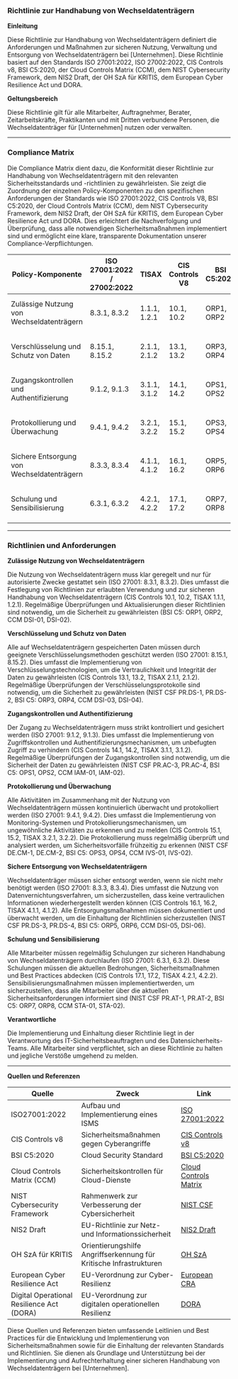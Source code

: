 ### Richtlinie zur Handhabung von Wechseldatenträgern

**Einleitung**

Diese Richtlinie zur Handhabung von Wechseldatenträgern definiert die Anforderungen und Maßnahmen zur sicheren Nutzung, Verwaltung und Entsorgung von Wechseldatenträgern bei [Unternehmen]. Diese Richtlinie basiert auf den Standards ISO 27001:2022, ISO 27002:2022, CIS Controls v8, BSI C5:2020, der Cloud Controls Matrix (CCM), dem NIST Cybersecurity Framework, dem NIS2 Draft, der OH SzA für KRITIS, dem European Cyber Resilience Act und DORA.

**Geltungsbereich**

Diese Richtlinie gilt für alle Mitarbeiter, Auftragnehmer, Berater, Zeitarbeitskräfte, Praktikanten und mit Dritten verbundene Personen, die Wechseldatenträger für [Unternehmen] nutzen oder verwalten.

---

### Compliance Matrix

Die Compliance Matrix dient dazu, die Konformität dieser Richtlinie zur Handhabung von Wechseldatenträgern mit den relevanten Sicherheitsstandards und -richtlinien zu gewährleisten. Sie zeigt die Zuordnung der einzelnen Policy-Komponenten zu den spezifischen Anforderungen der Standards wie ISO 27001:2022, CIS Controls V8, BSI C5:2020, der Cloud Controls Matrix (CCM), dem NIST Cybersecurity Framework, dem NIS2 Draft, der OH SzA für KRITIS, dem European Cyber Resilience Act und DORA. Dies erleichtert die Nachverfolgung und Überprüfung, dass alle notwendigen Sicherheitsmaßnahmen implementiert sind und ermöglicht eine klare, transparente Dokumentation unserer Compliance-Verpflichtungen.

| Policy-Komponente                                | ISO 27001:2022 / 27002:2022 | TISAX           | CIS Controls V8 | BSI C5:2020     | CCM         | NIST CSF       | NIS2          | OH SzA         | European CRA | DORA          |
|--------------------------------------------------|-----------------------------|-----------------|-----------------|-----------------|-------------|----------------|---------------|----------------|---------------|---------------|
| Zulässige Nutzung von Wechseldatenträgern        | 8.3.1, 8.3.2                | 1.1.1, 1.2.1    | 10.1, 10.2      | ORP1, ORP2      | DSI-01, DSI-02 | PR.AC-1, PR.AC-2 | Artikel 5, 6.1 | Abschnitt 2.3 | Artikel 23    | Artikel 4     |
| Verschlüsselung und Schutz von Daten             | 8.15.1, 8.15.2              | 2.1.1, 2.1.2    | 13.1, 13.2      | ORP3, ORP4      | DSI-03, DSI-04 | PR.DS-1, PR.DS-2 | Artikel 5, 6.2 | Abschnitt 2.4 | Artikel 23    | Artikel 4     |
| Zugangskontrollen und Authentifizierung          | 9.1.2, 9.1.3                | 3.1.1, 3.1.2    | 14.1, 14.2      | OPS1, OPS2      | IAM-01, IAM-02 | PR.AC-3, PR.AC-4 | Artikel 6.3   | Abschnitt 2.5 | Artikel 23    | Artikel 4     |
| Protokollierung und Überwachung                  | 9.4.1, 9.4.2                | 3.2.1, 3.2.2    | 15.1, 15.2      | OPS3, OPS4      | IVS-01, IVS-02 | DE.CM-1, DE.CM-2 | Artikel 6.4   | Abschnitt 2.6 | Artikel 23    | Artikel 4     |
| Sichere Entsorgung von Wechseldatenträgern       | 8.3.3, 8.3.4                | 4.1.1, 4.1.2    | 16.1, 16.2      | ORP5, ORP6      | DSI-05, DSI-06 | PR.DS-3, PR.DS-4 | Artikel 6.5   | Abschnitt 2.7 | Artikel 23    | Artikel 4     |
| Schulung und Sensibilisierung                    | 6.3.1, 6.3.2                | 4.2.1, 4.2.2    | 17.1, 17.2      | ORP7, ORP8      | STA-01, STA-02 | PR.AT-1, PR.AT-2 | Artikel 6.6   | Abschnitt 2.8 | Artikel 23    | Artikel 4     |

---

### Richtlinien und Anforderungen

**Zulässige Nutzung von Wechseldatenträgern**

Die Nutzung von Wechseldatenträgern muss klar geregelt und nur für autorisierte Zwecke gestattet sein (ISO 27001: 8.3.1, 8.3.2). Dies umfasst die Festlegung von Richtlinien zur erlaubten Verwendung und zur sicheren Handhabung von Wechseldatenträgern (CIS Controls 10.1, 10.2, TISAX 1.1.1, 1.2.1). Regelmäßige Überprüfungen und Aktualisierungen dieser Richtlinien sind notwendig, um die Sicherheit zu gewährleisten (BSI C5: ORP1, ORP2, CCM DSI-01, DSI-02).

**Verschlüsselung und Schutz von Daten**

Alle auf Wechseldatenträgern gespeicherten Daten müssen durch geeignete Verschlüsselungsmethoden geschützt werden (ISO 27001: 8.15.1, 8.15.2). Dies umfasst die Implementierung von Verschlüsselungstechnologien, um die Vertraulichkeit und Integrität der Daten zu gewährleisten (CIS Controls 13.1, 13.2, TISAX 2.1.1, 2.1.2). Regelmäßige Überprüfungen der Verschlüsselungsprotokolle sind notwendig, um die Sicherheit zu gewährleisten (NIST CSF PR.DS-1, PR.DS-2, BSI C5: ORP3, ORP4, CCM DSI-03, DSI-04).

**Zugangskontrollen und Authentifizierung**

Der Zugang zu Wechseldatenträgern muss strikt kontrolliert und gesichert werden (ISO 27001: 9.1.2, 9.1.3). Dies umfasst die Implementierung von Zugriffskontrollen und Authentifizierungsmechanismen, um unbefugten Zugriff zu verhindern (CIS Controls 14.1, 14.2, TISAX 3.1.1, 3.1.2). Regelmäßige Überprüfungen der Zugangskontrollen sind notwendig, um die Sicherheit der Daten zu gewährleisten (NIST CSF PR.AC-3, PR.AC-4, BSI C5: OPS1, OPS2, CCM IAM-01, IAM-02).

**Protokollierung und Überwachung**

Alle Aktivitäten im Zusammenhang mit der Nutzung von Wechseldatenträgern müssen kontinuierlich überwacht und protokolliert werden (ISO 27001: 9.4.1, 9.4.2). Dies umfasst die Implementierung von Monitoring-Systemen und Protokollierungsmechanismen, um ungewöhnliche Aktivitäten zu erkennen und zu melden (CIS Controls 15.1, 15.2, TISAX 3.2.1, 3.2.2). Die Protokollierung muss regelmäßig überprüft und analysiert werden, um Sicherheitsvorfälle frühzeitig zu erkennen (NIST CSF DE.CM-1, DE.CM-2, BSI C5: OPS3, OPS4, CCM IVS-01, IVS-02).

**Sichere Entsorgung von Wechseldatenträgern**

Wechseldatenträger müssen sicher entsorgt werden, wenn sie nicht mehr benötigt werden (ISO 27001: 8.3.3, 8.3.4). Dies umfasst die Nutzung von Datenvernichtungsverfahren, um sicherzustellen, dass keine vertraulichen Informationen wiederhergestellt werden können (CIS Controls 16.1, 16.2, TISAX 4.1.1, 4.1.2). Alle Entsorgungsmaßnahmen müssen dokumentiert und überwacht werden, um die Einhaltung der Richtlinien sicherzustellen (NIST CSF PR.DS-3, PR.DS-4, BSI C5: ORP5, ORP6, CCM DSI-05, DSI-06).

**Schulung und Sensibilisierung**

Alle Mitarbeiter müssen regelmäßig Schulungen zur sicheren Handhabung von Wechseldatenträgern durchlaufen (ISO 27001: 6.3.1, 6.3.2). Diese Schulungen müssen die aktuellen Bedrohungen, Sicherheitsmaßnahmen und Best Practices abdecken (CIS Controls 17.1, 17.2, TISAX 4.2.1, 4.2.2). Sensibilisierungsmaßnahmen müssen implementiertwerden, um sicherzustellen, dass alle Mitarbeiter über die aktuellen Sicherheitsanforderungen informiert sind (NIST CSF PR.AT-1, PR.AT-2, BSI C5: ORP7, ORP8, CCM STA-01, STA-02).

**Verantwortliche**

Die Implementierung und Einhaltung dieser Richtlinie liegt in der Verantwortung des IT-Sicherheitsbeauftragten und des Datensicherheits-Teams. Alle Mitarbeiter sind verpflichtet, sich an diese Richtlinie zu halten und jegliche Verstöße umgehend zu melden.

---

**Quellen und Referenzen**

| Quelle                                                                                          | Zweck                                                                  | Link                                                                                                             |
|-------------------------------------------------------------------------------------------------|------------------------------------------------------------------------|------------------------------------------------------------------------------------------------------------------|
| ISO27001:2022                                                                                   | Aufbau und Implementierung eines ISMS                                  | [ISO 27001:2022](https://www.iso.org/standard/27001)                                                             |
| CIS Controls v8                                                                                 | Sicherheitsmaßnahmen gegen Cyberangriffe                               | [CIS Controls v8](https://www.cisecurity.org/controls/v8)                                                        |
| BSI C5:2020                                                                                     | Cloud Security Standard                                                | [BSI C5:2020](https://www.bsi.bund.de/EN/Topics/CloudComputing/ComplianceControlsCatalogue/ComplianceControlsCatalogue_node.html) |
| Cloud Controls Matrix (CCM)                                                                     | Sicherheitskontrollen für Cloud-Dienste                                 | [Cloud Controls Matrix](https://cloudsecurityalliance.org/research/cloud-controls-matrix)                        |
| NIST Cybersecurity Framework                                                                    | Rahmenwerk zur Verbesserung der Cybersicherheit                        | [NIST CSF](https://www.nist.gov/cyberframework)                                                                  |
| NIS2 Draft                                                                                      | EU-Richtlinie zur Netz- und Informationssicherheit                      | [NIS2 Draft](https://eur-lex.europa.eu/legal-content/EN/TXT/?uri=CELEX%3A52020PC0823)                            |
| OH SzA für KRITIS                                                                               | Orientierungshilfe Angriffserkennung für Kritische Infrastrukturen     | [OH SzA](https://www.bsi.bund.de/SharedDocs/Downloads/DE/BSI/Kritis/BSI_Orientierungshilfe_Angriffserkennung.html)|
| European Cyber Resilience Act                                                                   | EU-Verordnung zur Cyber-Resilienz                                      | [European CRA](https://www.european-cyber-resilience-act.com)                                                    |
| Digital Operational Resilience Act (DORA)                                                       | EU-Verordnung zur digitalen operationellen Resilienz                   | [DORA](https://www.digital-operational-resilience-act.com)                                                       |

Diese Quellen und Referenzen bieten umfassende Leitlinien und Best Practices für die Entwicklung und Implementierung von Sicherheitsmaßnahmen sowie für die Einhaltung der relevanten Standards und Richtlinien. Sie dienen als Grundlage und Unterstützung bei der Implementierung und Aufrechterhaltung einer sicheren Handhabung von Wechseldatenträgern bei [Unternehmen].
